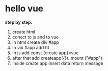 hello vue
===
**step by step:**
1. create html
2. conect to js and to vue
3. in html create div #app
4. in vid #app add h1
5. in js add const {create app}=vue
6. after that add createapp({}). mount ("#app")
7. inside create app insert data return message